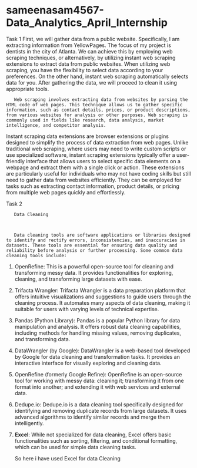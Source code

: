 # sameenasam4567-Data_Analytics_April_Internship


Task 1
       First, we will gather data from a public website. Specifically, I am extracting information from YellowPages. The focus of my project is dentists in the city of Atlanta. We can achieve this by employing web scraping techniques, or alternatively, by utilizing instant web scraping extensions to extract data from public websites. When utilizing web scraping, you have the flexibility to select data according to your preferences. On the other hand, instant web scraping automatically selects data for you. After gathering the data, we will proceed to clean it using appropriate tools.

       Web scraping involves extracting data from websites by parsing the HTML code of web pages. This technique allows us to gather specific information, such as contact details, prices, or product descriptions, from various websites for analysis or other purposes. Web scraping is commonly used in fields like research, data analysis, market intelligence, and competitor analysis.

Instant scraping data extensions are browser extensions or plugins designed to simplify the process of data extraction from web pages. Unlike traditional web scraping, where users may need to write custom scripts or use specialized software, instant scraping extensions typically offer a user-friendly interface that allows users to select specific data elements on a webpage and extract them with a single click or action. These extensions are particularly useful for individuals who may not have coding skills but still need to gather data from websites efficiently. They can be employed for tasks such as extracting contact information, product details, or pricing from multiple web pages quickly and effortlessly.


Task 2


       Data Cleaning



       Data cleaning tools are software applications or libraries designed to identify and rectify errors, inconsistencies, and inaccuracies in datasets. These tools are essential for ensuring data quality and reliability before analysis or further processing. Some common data cleaning tools include:

1. OpenRefine: This is a powerful open-source tool for cleaning and transforming messy data. It provides functionalities for exploring, cleaning, and transforming large datasets with ease.

2. Trifacta Wrangler: Trifacta Wrangler is a data preparation platform that offers intuitive visualizations and suggestions to guide users through the cleaning process. It automates many aspects of data cleaning, making it suitable for users with varying levels of technical expertise.

3. Pandas (Python Library): Pandas is a popular Python library for data manipulation and analysis. It offers robust data cleaning capabilities, including methods for handling missing values, removing duplicates, and transforming data.

4. DataWrangler (by Google): DataWrangler is a web-based tool developed by Google for data cleaning and transformation tasks. It provides an interactive interface for visually exploring and cleaning data.

5. OpenRefine (formerly Google Refine): OpenRefine is an open-source tool for working with messy data: cleaning it; transforming it from one format into another; and extending it with web services and external data.

6. Dedupe.io: Dedupe.io is a data cleaning tool specifically designed for identifying and removing duplicate records from large datasets. It uses advanced algorithms to identify similar records and merge them intelligently.

7. **Excel**: While not specialized for data cleaning, Excel offers basic functionalities such as sorting, filtering, and conditional formatting, which can be used for simple data cleaning tasks.

   So here i have used Excel for data Cleaning
